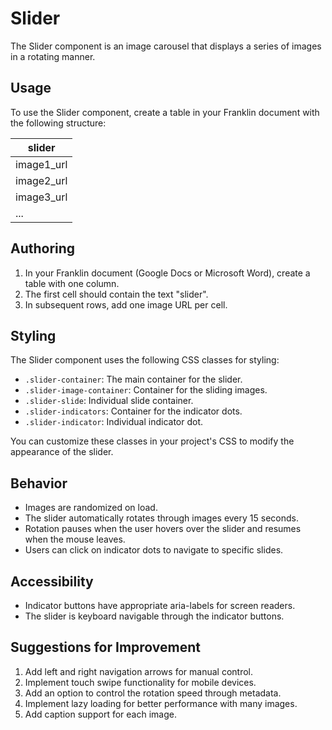 # Slider

The Slider component is an image carousel that displays a series of images in a rotating manner.

## Usage

To use the Slider component, create a table in your Franklin document with the following structure:

| slider |
|--------|
| image1_url |
| image2_url |
| image3_url |
| ... |

## Authoring

1. In your Franklin document (Google Docs or Microsoft Word), create a table with one column.
2. The first cell should contain the text "slider".
3. In subsequent rows, add one image URL per cell.

## Styling

The Slider component uses the following CSS classes for styling:

- `.slider-container`: The main container for the slider.
- `.slider-image-container`: Container for the sliding images.
- `.slider-slide`: Individual slide container.
- `.slider-indicators`: Container for the indicator dots.
- `.slider-indicator`: Individual indicator dot.

You can customize these classes in your project's CSS to modify the appearance of the slider.

## Behavior

- Images are randomized on load.
- The slider automatically rotates through images every 15 seconds.
- Rotation pauses when the user hovers over the slider and resumes when the mouse leaves.
- Users can click on indicator dots to navigate to specific slides.

## Accessibility

- Indicator buttons have appropriate aria-labels for screen readers.
- The slider is keyboard navigable through the indicator buttons.

## Suggestions for Improvement

1. Add left and right navigation arrows for manual control.
2. Implement touch swipe functionality for mobile devices.
3. Add an option to control the rotation speed through metadata.
4. Implement lazy loading for better performance with many images.
5. Add caption support for each image.